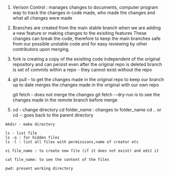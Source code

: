 <!-- Write your notes here -->

1. Verison Control : manages changes to documents, computer program
        way to track the changes in code made, who made the changes and what all changes were made  

3. Branches are created from the main stable branch when we are adding a new   feature or making changes to the exisiting features
    These changes can break the code, therefore to keep the main branches safe from our possible unstable code and for easy reviewing by other contributors upon merging.


4.  fork is creating a copy of the exisiting code
    independent of the original repository and can persist even after the original repo is deleted
    branch is set of commits within a repo - they cannot exist without the repo

7. git pull - to get the changes made in the original repo 
              to keep our branch up to date 
              merges the changes made in the original with our own repo

    git fetch - does not merge the changes
    git fetch --dry-run is to see the changes made in the remote branch before merge

13.  cd - change directory 
        cd folder_name : changes to folder_name 
        cd .. or cd -: goes back to the parent directory

    mkdir - make directory

    ls - list file
    ls -a : for hidden files
    ls -l : list all files with permissions,name of creator etc

    vi file_name : to create new file (if it does not exist) and edit it 

    cat file_name: to see the content of the files

    pwd: present working directory
        